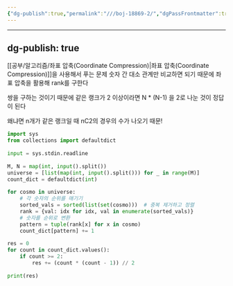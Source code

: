 ```yaml
---
{"dg-publish":true,"permalink":"///boj-18869-2/","dgPassFrontmatter":true}
---
```



---
dg-publish: true
---
[[공부/알고리즘/좌표 압축(Coordinate Compression)\|좌표 압축(Coordinate Compression)]]을 사용해서 푸는 문제
숫자 간 대소 관계만 비교하면 되기 때문에
좌표 압축을 활용해 rank를 구한다

쌍을 구하는 것이기 때문에 같은 랭크가 2 이상이라면
N * (N-1) 을 2로 나눈 것이 정답이 된다

왜냐면 n개가 같은 랭크일 때
nC2의 경우의 수가 나오기 때문!

```python
import sys  
from collections import defaultdict  
  
input = sys.stdin.readline  
  
M, N = map(int, input().split())  
universe = [list(map(int, input().split())) for _ in range(M)]  
count_dict = defaultdict(int)  
  
for cosmo in universe:  
    # 각 숫자의 순위를 매기기  
    sorted_vals = sorted(list(set(cosmo)))  # 중복 제거하고 정렬  
    rank = {val: idx for idx, val in enumerate(sorted_vals)}  
    # 숫자를 순위로 변환  
    pattern = tuple(rank[x] for x in cosmo)  
    count_dict[pattern] += 1  
  
res = 0  
for count in count_dict.values():  
    if count >= 2:  
        res += (count * (count - 1)) // 2  
  
print(res)
```